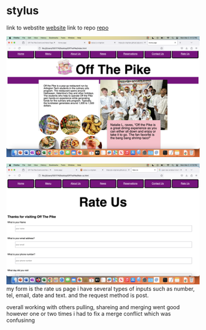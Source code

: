 # stylus
link to webstite 
[website](https://notabotdaniel.github.io/OffThePike/)
link to repo
[repo](https://github.com/NotABotDaniel/OffThePike)

![photo of one of my pages](index.png)

![photo of one of my pages](rate-us.png)
my form is the rate us page i have several types of inputs such as number, tel, email, date and text. and the request method is post. 

overall working with others pulling, shareing and merging went good however one or two times i had to fix a merge conflict which was confusinng  

